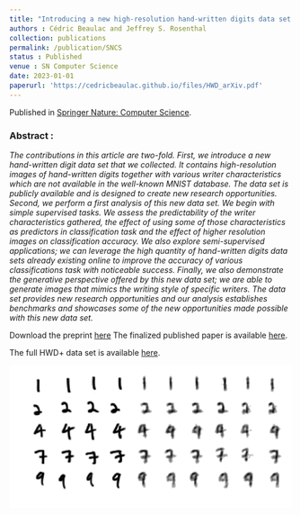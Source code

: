 ```yaml
---
title: "Introducing a new high-resolution hand-written digits data set with writer characteristics"
authors : Cédric Beaulac and Jeffrey S. Rosenthal
collection: publications
permalink: /publication/SNCS
status : Published
venue : SN Computer Science
date: 2023-01-01
paperurl: 'https://cedricbeaulac.github.io/files/HWD_arXiv.pdf'
---
```

Published in [Springer Nature: Computer Science](https://www.springer.com/journal/42979/).

### Abstract :

*The contributions in this article are two-fold. First, we introduce a new hand-written digit data set that we collected. It contains high-resolution images of hand-written digits together with various writer characteristics which are not available in the well-known MNIST database. The data set is publicly available and is designed to create new research opportunities. Second, we perform a first analysis of this new data set. We begin with simple supervised tasks. We assess the predictability of the writer characteristics gathered, the effect of using some of those characteristics as predictors in classification task and the effect of higher resolution images on classification accuracy. We also explore semi-supervised applications; we can leverage the high quantity of hand-written digits data sets already existing online to improve the accuracy of various classifications task with noticeable success. Finally, we also demonstrate the generative perspective offered by this new data set; we are able to generate images that mimics the writing style of specific writers. The data set provides new research opportunities and our analysis establishes benchmarks and showcases some of the new opportunities made possible with this new data set.*

Download the preprint [here](https://cedricbeaulac.github.io/files/HWD_arXiv.pdf) The finalized published paper is available [here](https://link.springer.com/article/10.1007/s42979-022-01494-2).

The full HWD+ data set is available [here](https://drive.google.com/drive/folders/1f2o1kjXLvcxRgtmMMuDkA2PQ5Zato4Or?usp=sharing).

![Generation](/images/HWD+Generation.gif)


